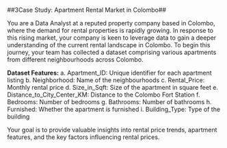 ##3Case Study: Apartment Rental Market in Colombo##

You are a Data Analyst at a reputed property company based in Colombo, where the demand for rental
properties is rapidly growing. In response to this rising market, your company is keen to leverage data to
gain a deeper understanding of the current rental landscape in Colombo. To begin this journey, your
team has collected a dataset comprising various apartments from different neighbourhoods across
Colombo.

**Dataset Features:**
a. Apartment_ID: Unique identifier for each apartment listing
b. Neighborhood: Name of the neighbourhoods
c. Rental_Price: Monthly rental price
d. Size_in_Sqft: Size of the apartment in square feet
e. Distance_to_City_Center_KM: Distance to the Colombo Fort Station
f. Bedrooms: Number of bedrooms
g. Bathrooms: Number of bathrooms
h. Furnished: Whether the apartment is furnished
i. Building_Type: Type of the building

Your goal is to provide valuable insights into rental price trends, apartment features, and the key factors
influencing rental prices.
